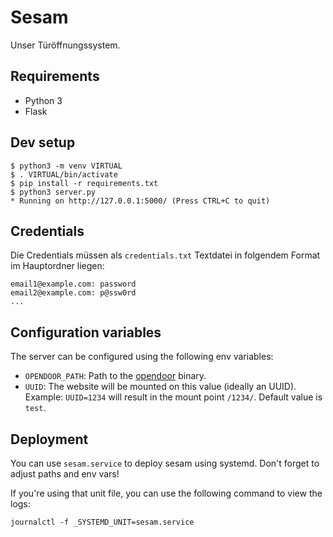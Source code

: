# Sesam

Unser Türöffnungssystem.

## Requirements

- Python 3
- Flask

## Dev setup

    $ python3 -m venv VIRTUAL
    $ . VIRTUAL/bin/activate
    $ pip install -r requirements.txt
    $ python3 server.py
    * Running on http://127.0.0.1:5000/ (Press CTRL+C to quit)

## Credentials

Die Credentials müssen als `credentials.txt` Textdatei in folgendem Format im
Hauptordner liegen:

    email1@example.com: password
    email2@example.com: p@ssw0rd
    ...

## Configuration variables

The server can be configured using the following env variables:

- `OPENDOOR_PATH`: Path to the [opendoor](./opendoor/) binary.
- `UUID`: The website will be mounted on this value (ideally an UUID).
  Example: `UUID=1234` will result in the mount point `/1234/`.
  Default value is `test`.

## Deployment

You can use ``sesam.service`` to deploy sesam using systemd. Don't forget to
adjust paths and env vars!

If you're using that unit file, you can use the following command to view the logs:

    journalctl -f _SYSTEMD_UNIT=sesam.service
